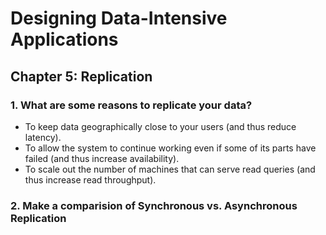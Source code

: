 # Designing Data-Intensive Applications
 
## Chapter 5: Replication

### 1. What are some reasons to replicate your data?
- To keep data geographically close to your users (and thus reduce latency).
- To allow the system to continue working even if some of its parts have failed (and thus increase availability).
- To scale out the number of machines that can serve read queries (and thus increase read throughput).

### 2. Make a comparision of Synchronous vs. Asynchronous Replication
